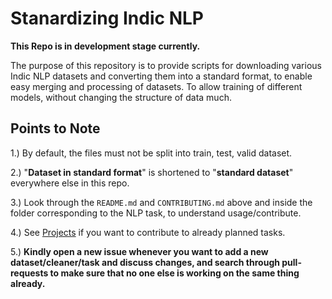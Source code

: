 # Stanardizing Indic NLP

**This Repo is in development stage currently.**

The purpose of this repository is to provide scripts for downloading various Indic NLP datasets and converting them into a standard format, to enable easy merging and processing of datasets. To allow training of different models, without changing the structure of data much.

## Points to Note

1.) By default, the files must not be split into train, test, valid dataset. 

2.) "**Dataset in standard format**" is shortened to "**standard dataset**" everywhere else in this repo.

3.) Look through the ```README.md``` and ```CONTRIBUTING.md``` above and inside the folder corresponding to the NLP task, to understand usage/contribute.

4.) See [Projects](https://github.com/deterministic-algorithms-lab/Std-Indic-NLP/projects) if you want to contribute to already planned tasks. 

5.) **Kindly open a new issue whenever you want to add a new dataset/cleaner/task and discuss changes, and search through pull-requests to make sure that no one else is working on the same thing already.**
